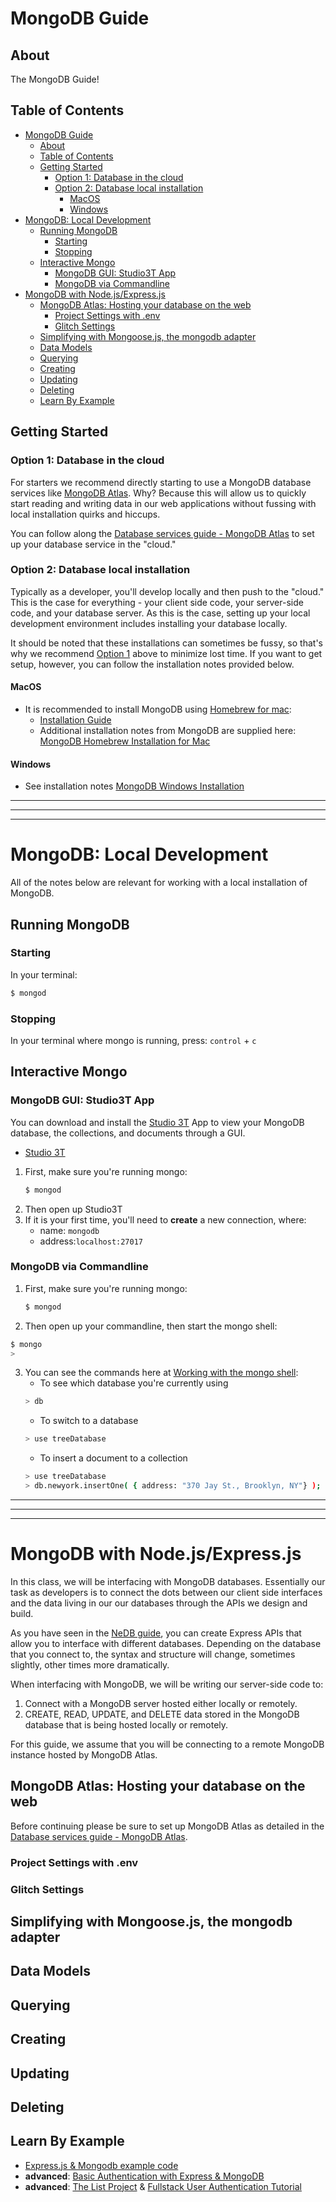 # MongoDB Guide

## About

The MongoDB Guide!

## Table of Contents

- [MongoDB Guide](#mongodb-guide)
  - [About](#about)
  - [Table of Contents](#table-of-contents)
  - [Getting Started](#getting-started)
    - [Option 1: Database in the cloud](#option-1-database-in-the-cloud)
    - [Option 2: Database local installation](#option-2-database-local-installation)
      - [MacOS](#macos)
      - [Windows](#windows)
- [MongoDB: Local Development](#mongodb-local-development)
  - [Running MongoDB](#running-mongodb)
    - [Starting](#starting)
    - [Stopping](#stopping)
  - [Interactive Mongo](#interactive-mongo)
    - [MongoDB GUI: Studio3T App](#mongodb-gui-studio3t-app)
    - [MongoDB via Commandline](#mongodb-via-commandline)
- [MongoDB with Node.js/Express.js](#mongodb-with-nodejsexpressjs)
  - [MongoDB Atlas: Hosting your database on the web](#mongodb-atlas-hosting-your-database-on-the-web)
    - [Project Settings with .env](#project-settings-with-env)
    - [Glitch Settings](#glitch-settings)
  - [Simplifying with Mongoose.js, the mongodb adapter](#simplifying-with-mongoosejs-the-mongodb-adapter)
  - [Data Models](#data-models)
  - [Querying](#querying)
  - [Creating](#creating)
  - [Updating](#updating)
  - [Deleting](#deleting)
  - [Learn By Example](#learn-by-example)


## Getting Started

### Option 1: Database in the cloud

For starters we recommend directly starting to use a MongoDB database services like [MongoDB Atlas](https://www.mongodb.com/cloud/atlas). Why? Because this will allow us to quickly start reading and writing data in our web applications without fussing with local installation quirks and hiccups. 

You can follow along the [Database services guide - MongoDB Atlas](./guides/../database-services-guide.md#mongodb-atlas) to set up your database service in the "cloud." 


### Option 2: Database local installation

Typically as a developer, you'll develop locally and then push to the "cloud." This is the case for everything - your client side code, your server-side code, and your database server. As this is the case, setting up your local development environment includes installing your database locally. 

It should be noted that these installations can sometimes be fussy, so that's why we recommend [Option 1](#option-1-database-in-the-cloud) above to minimize lost time. If you want to get setup, however, you can follow the installation notes provided below.

#### MacOS

* It is recommended to install MongoDB using [Homebrew for mac](https://brew.sh/):
  * [Installation Guide](https://joeyklee.github.io/fullstack-user-auth/#/tutorial/01_installation)
  * Additional installation notes from MongoDB are supplied here: [MongoDB Homebrew Installation for Mac](https://github.com/mongodb/homebrew-brew)

#### Windows

* See installation notes [MongoDB Windows Installation](https://docs.mongodb.com/manual/tutorial/install-mongodb-on-windows/)

***
***
***

# MongoDB: Local Development

All of the notes below are relevant for working with a local installation of MongoDB.

## Running MongoDB

### Starting

In your terminal:
```sh
$ mongod
```

### Stopping

In your terminal where mongo is running, press: `control` + `c`

## Interactive Mongo

### MongoDB GUI: Studio3T App

You can download and install the [Studio 3T](https://studio3t.com/download/) App to view your MongoDB database, the collections, and documents through a GUI.

* [Studio 3T](https://studio3t.com/download/)

1. First, make sure you're running mongo:
   ```sh
   $ mongod
   ```
2. Then open up Studio3T
3. If it is your first time, you'll need to **create** a new connection, where:
   * name: `mongodb`
   * address:`localhost:27017`


### MongoDB via Commandline

1. First, make sure you're running mongo:
   ```sh
   $ mongod
   ```
2. Then open up your commandline, then start the mongo shell:
  ```sh
  $ mongo
  >
  ```
3. You can see the commands here at [Working with the mongo shell](https://docs.mongodb.com/manual/mongo/#working-with-the-mongo-shell):
   * To see which database you're currently using
   ```sh
   > db
   ```
   * To switch to a database
   ```sh
   > use treeDatabase
   ```
   * To insert a document to a collection
   ```sh
   > use treeDatabase
   > db.newyork.insertOne( { address: "370 Jay St., Brooklyn, NY"} );
   ```

***
***
***

# MongoDB with Node.js/Express.js

In this class, we will be interfacing with MongoDB databases. Essentially our task as developers is to connect the dots between our client side interfaces and the data living in our our databases through the APIs we design and build.

As you have seen in the [NeDB guide](./nedb-guide.md), you can create Express APIs that allow you to interface with different databases. Depending on the database that you connect to, the syntax and structure will change, sometimes slightly, other times more dramatically. 

When interfacing with MongoDB, we will be writing our server-side code to:
1. Connect with a MongoDB server hosted either locally or remotely.
2. CREATE, READ, UPDATE, and DELETE data stored in the MongoDB database that is being hosted locally or remotely.

For this guide, we assume that you will be connecting to a remote MongoDB instance hosted by MongoDB Atlas.

## MongoDB Atlas: Hosting your database on the web

Before continuing please be sure to set up MongoDB Atlas as detailed in the [Database services guide - MongoDB Atlas](./guides/../database-services-guide.md#mongodb-atlas).

### Project Settings with .env

### Glitch Settings


## Simplifying with Mongoose.js, the mongodb adapter

## Data Models

## Querying

## Creating

## Updating

## Deleting




## Learn By Example

* [Express.js & Mongodb example code](https://github.com/joeyklee/sandbox/tree/master/express/express-mongo)
* **advanced**: [Basic Authentication with Express & MongoDB](https://github.com/joeyklee/very-basic-express-auth-example/tree/with-mongodb)
* **advanced**: [The List Project](https://github.com/joeyklee/list-project) & [Fullstack User Authentication Tutorial](https://github.com/joeyklee/fullstack-user-auth)

